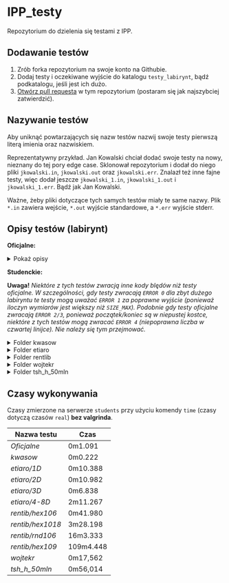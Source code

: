 # IPP_testy

Repozytorium do dzielenia się testami z IPP.

## Dodawanie testów

1. Zrób forka repozytorium na swoje konto na Githubie.
2. Dodaj testy i oczekiwane wyjście do  katalogu `testy_labirynt`, bądź podkatalogu, jeśli jest ich dużo.
3. [Otwórz pull requesta](https://docs.github.com/en/pull-requests/collaborating-with-pull-requests/proposing-changes-to-your-work-with-pull-requests/creating-a-pull-request-from-a-fork) w tym repozytorium (postaram się jak najszybciej zatwierdzić).

## Nazywanie testów

Aby uniknąć powtarzających się nazw testów nazwij swoje testy pierwszą literą imienia oraz nazwiskiem.

Reprezentatywny przykład. Jan Kowalski chciał dodać swoje testy na nowy, nieznany do tej pory edge case.
Sklonował repozytorium i dodał do niego pliki `jkowalski.in`, `jkowalski.out` oraz `jkowalski.err`.
Znalazł też inne fajne testy, więc dodał jeszcze `jkowalski_1.in`, `jkowalski_1.out` i `jkowalski_1.err`.
Bądź jak Jan Kowalski.

Ważne, żeby pliki dotyczące tych samych testów miały te same nazwy. Plik `*.in` zawiera wejście, `*.out` wyjście
standardowe,  a `*.err` wyjście stderr.

## Opisy testów (labirynt)

**Oficjalne:**
<details><summary>Pokaż opisy</summary>
  <ul>
    <li> example1 – mały labirynt dwuwymiarowy z drogą o długości 12 </li>
    <li> example2 – mały labirynt jednowymiarowy z drogą o długości 5 </li>
    <li> example3 – mały labirynt trójwymiarowy, ale jeden wymiar jest zdegenerowany, pozycja końcowa jest pozycją początkową </li>
    <li> example4 – mały labirynt trójwymiarowy z drogą o długości 4 </li>
    <li> example5 – duży labirynt jednowymiarowy bez drogi </li>
    <li> error00 – ewidentnie za duży labirynt </li>
    <li> error10 – rozmiar labiryntu nie może być zerowy </li>
    <li> error26 – pozycja (początkowa) musi być w pustej kostce </li>
    <li> error30 – współrzędne pozycji (końcowej) muszą być dodatnie </li>
    <li> error40 – liczba opisująca położenie ścian ma za dużo bitów </li>
    <li> error50 – dane wejściowe mają za dużo linii </li>
  </ul>
</details>

**Studenckie:**

**Uwaga!** *Niektóre z tych testów zwracją inne kody blędów niż testy oficjalne. W szczególności, gdy testy zwracają
`ERROR 0` dla zbyt dużego labiryntu te testy mogą uważać `ERROR 1` za poprawne wyjście (ponieważ iloczyn wymiarów jest
większy niż `SIZE_MAX`). Podobnie gdy testy oficjalne zwracają `ERROR 2/3`, ponieważ początek/koniec są w niepustej kostce, niektóre
z tych testów mogą zwracać `ERROR 4` (niepoprawna liczba w czwartej linijce). Nie należy się tym przejmować.*

<details><summary>Folder kwasow</summary>
  <ul>
    <li> kwasowski_1 - example1 + zera wiodące w linijkach 1-3 i kodzie hex </li>
    <li> kwasowski_2 - example1 + ale ma spacje wiodące, między liczbami i na końcu linijki </li>
    <li> kwasowski_3 - example1 + tabulatory brzydkie </li>
    <li> kwasowski_4 - example4 + brzydkie wejście (tabulatory, spacje, zera) </li>
    <li> kwasowski_5 - (error) pierwsza linijka wejścia zawiera tekst </li>
    <li> kwasowski_6 - (error) mała litera i spacja w hexie (mała litera nie jest błędna, spacja owszem) </li>
    <li> kwasowski_7 - (error) wymiar labiryntu większy niż `SIZE_MAX` </li>
    <li> kwasowski_8 - (error) trzecia linijka zawiera za mało danych </li>
    <li> kwasowski_9 - (error) dane z `R` w czwartej linijce są rozdzielone na dwie linijki (czyli jest ich za mało w czwartej linijce) </li>
    <li> kwasowski_10 - (error) spacje między `0x`, a hexem
  </ul>
</details>

<details><summary>Folder etiaro</summary>
  <ul>
    <li> Folder 2D - losowe testy dwuwymiarowe
    <li> Folder 3D - losowe testy trójwymiarowe
    <li> Folder 4-8D - losowe testy 4-8-wymiarowe, niektóre dość duże (długi czas wykonywania)
  </ul>
</details>

<details><summary>Folder rentlib</summary>
  <ul>
    <li> Folder hex106 - losowe testy z liczbą opisującą labirynt w zapisie szesnastkowym, rozmiar labiryntu nie przekracza znacznie 10^6
    <li> Folder hex1018 - losowe testy z liczbą opisującą labirynt w zapisie szesnastkowym, rozmiar labiryntu nie przekracza znacznie 10^18
    <li> Folder rnd106 - losowe (potężne) testy z liczbą opisującą labirynt w formie R ..., jest wiele znaków białych, rozmiar labiryntu nie przekracza znacznie 10^6
    <li> Folder rnd109 - losowe (potężne) testy z liczbą opisującą labirynt w formie R ..., rozmiar labiryntu nie przekracza znacznie 10^9, aby uniknąć ERROR 0 jest wiele niedużych wymiarów
  </ul>
</details>

<details><summary>Folder wojtekr</summary>
  <ul>
    <li> zly01 - 3. linijka położenie większe niż wymiar
    <li> zly02 - 2. linijka położenie większe niż wymiar
    <li> zly03 - 2. linijka liczba za dużo
    <li> zly04 - 3. linijka pusta
    <li> zly05 - 2. linijka pusta
    <li> zly06 - 4. linijka niepoprawna
    <li> zly07 - 4. lnijka liczba za dużo
    <li> zly08 - 4. liijka liczba za mało
    <li> zly09 - 4. linijka pusta
    <li> zly10 - 2. linijka zawiera 0
    <li> zly11 - 3. linijka zawiera 0
    <li> zly12 - 5. linijka istnieje w 0x
    <li> zly13 - 5. linijka istnieje w R
    <li> zly14 - 4. linijka dodatkowy znak
    <li> zly15 - 2. linijka pozycja w kostce
    <li> zly16 - 4. linijka zawiera znak nie hexowy
    <li> zly17 - 3. linijka pozycja w kostce
    <li> zly18 - 4. linijka liczba R ponad UINT32_MAX
  </ul>
</details>

<details><summary>Folder tsh_h_50mln</summary>
 Kilka testów 3D o wymiarach 10000 x 10000 x 4 o tak dobranej trasie od startu do końca aby jej przebycie wymagało przejścia około 50 milionów kostek
</details>

## Czasy wykonywania

Czasy zmierzone na serwerze `students` przy użyciu komendy `time` (czasy dotyczą czasów `real`) **bez valgrinda**.

| Nazwa testu      | Czas      |
|------------------|-----------|
| *Oficjalne*      | 0m1.091   |
| *kwasow*         | 0m0.222   |
| *etiaro/1D*      | 0m10.388  |
| *etiaro/2D*      | 0m10.982  |
| *etiaro/3D*      | 0m6.838   |
| *etiaro/4-8D*    | 2m11.267  |
| *rentib/hex106*  | 0m41.980  |
| *rentib/hex1018* | 3m28.198  |
| *rentib/rnd106*  | 16m3.333  |
| *rentib/hex109*  | 109m4.448 |
| *wojtekr*        | 0m17,562  |
| *tsh_h_50mln*    | 0m56,014  |
